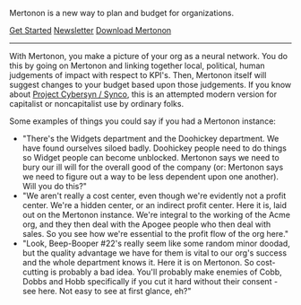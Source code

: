 Mertonon is a new way to plan and budget for organizations.

<a class="link dim f6 ph3 pv2 mh2 dib white bg-black" href="https://github.com/howonlee/mertonon/blob/master/docs/setup.md">Get Started</a>
<a class="link dim f6 ph3 pv2 mh2 dib white bg-black" href="https://buttondown.email/mertonon">Newsletter</a>
<a class="link dim f6 ph3 pv2 mh2 dib white bg-black" href="./download.html">Download Mertonon</a>

- - -

With Mertonon, you make a picture of your org as a neural network. You do this by going on Mertonon and linking together local, political, human judgements of impact with respect to KPI's. Then, Mertonon itself will suggest changes to your budget based upon those judgements. If you know about <a class="link dim white bg-black" href="https://en.wikipedia.org/wiki/Project_Cybersyn">Project Cybersyn / Synco</a>, this is an attempted modern version for capitalist or noncapitalist use by ordinary folks.

Some examples of things you could say if you had a Mertonon instance:

- "There's the Widgets department and the Doohickey department. We have found ourselves siloed badly. Doohickey people need to do things so Widget people can become unblocked. Mertonon says we need to bury our ill will for the overall good of the company (or: Mertonon says we need to figure out a way to be less dependent upon one another). Will you do this?"
- "We aren't really a cost center, even though we're evidently not a profit center. We're a hidden center, or an indirect profit center. Here it is, laid out on the Mertonon instance. We're integral to the working of the Acme org, and they then deal with the Apogee people who then deal with sales. So you see how we're essential to the profit flow of the org here."
- "Look, Beep-Booper #22's really seem like some random minor doodad, but the quality advantage we have for them is vital to our org's success and the whole department knows it. Here it is on Mertonon. So cost-cutting is probably a bad idea. You'll probably make enemies of Cobb, Dobbs and Hobb specifically if you cut it hard without their consent - see here. Not easy to see at first glance, eh?"
